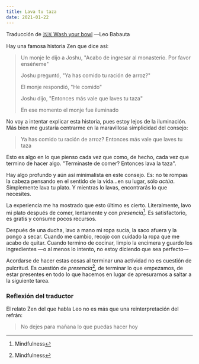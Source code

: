 ```yaml
---
title: Lava tu taza
date: 2021-01-22
---
```


Traducción de [🇬🇧 Wash your bowl](https://mnmlist.com/wash-your-bowl) —Leo Babauta

Hay una famosa historia Zen que dice así:

> Un monje le dijo a Joshu, "Acabo de ingresar al monasterio. Por favor enséñeme"
>
> Joshu preguntó, "Ya has comido tu ración de arroz?"
>
> El monje respondió, "He comido"
>
> Joshu dijo, "Entonces más vale que laves tu taza"
>
> En ese momento el monje fue iluminado

No voy a intentar explicar esta historia, pues estoy lejos de la iluminación. Más bien me gustaría centrarme en la maravillosa simplicidad del consejo:

> Ya has comido tu ración de arroz? Entonces más vale que laves tu taza

Esto es algo en lo que pienso cada vez que como, de hecho, cada vez que termino de hacer algo. "Terminaste de comer? Entonces lava la taza".

Hay algo profundo y aún así minimalista en este consejo. Es: no te rompas la cabeza pensando en el sentido de la vida...en su lugar, sólo *actúa*. Simplemente lava tu plato. Y mientras lo lavas, encontrarás lo que necesites.

La experiencia me ha mostrado que esto último es cierto. Literalmente, lavo mi plato después de comer, lentamente y con *presencia*[^mindfulness]. Es satisfactorio, es gratis y consume pocos recursos.

Después de una ducha, lavo a mano mi ropa sucia, la saco afuera y la pongo a secar. Cuando me cambio, recojo con cuidado la ropa que me acabo de quitar. Cuando termino de cocinar, limpio la encimera y guardo los ingredientes —o al menos lo intento, no estoy diciendo que sea perfecto—

Acordarse de hacer estas cosas al terminar una actividad no es cuestión de pulcritud. Es cuestión de *presencia*[^mindfulness], de terminar lo que empezamos, de estar presentes en todo lo que hacemos en lugar de apresurarnos a saltar a la siguiente tarea.

[^mindfulness]: Mindfulness

### Reflexión del traductor

El relato Zen del que habla Leo no es más que una reinterpretación del refrán:

> No dejes para mañana lo que puedas hacer hoy
